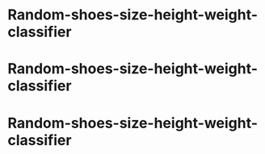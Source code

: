 # Random-shoes-size-height-weight-classifier
# Random-shoes-size-height-weight-classifier
# Random-shoes-size-height-weight-classifier
